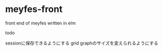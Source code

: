 # meyfes-front
front end of meyfes written in elm


todo

sessionに保存できるようにする
grid graphのサイズを変えられるようにする
